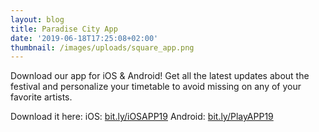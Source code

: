 ```yaml
---
layout: blog
title: Paradise City App
date: '2019-06-18T17:25:08+02:00'
thumbnail: /images/uploads/square_app.png
---
```

Download our app for iOS & Android!
Get all the latest updates about the festival and personalize your timetable to avoid missing on any of your favorite artists.

Download it here:
iOS: [bit.ly/iOSAPP19](bit.ly/iOSAPP19)
Android: [bit.ly/PlayAPP19](bit.ly/PlayAPP19)
